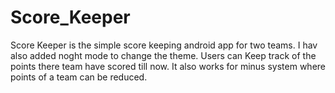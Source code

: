 # Score_Keeper
Score Keeper is the simple score keeping android app for two teams. I hav also added noght mode to change the theme.
Users can Keep track of the points there team have scored till now. It also works for minus system where points of a team can be reduced.
